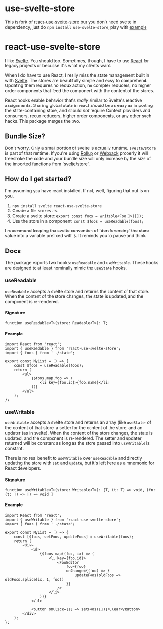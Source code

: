 # use-svelte-store
This is fork of [react-use-svelte-store](https://github.com/Crisfole/react-use-svelte-store) but you don't need svelte in dependency, just do `npm install use-svelte-store`, play with [example](https://github.com/Kiho/use-svelte-store/example)

# react-use-svelte-store

I like [Svelte](svelte.dev). You should too. Sometimes, though, I have to use [React](reactjs.com) for legacy projects or becuase it's what my clients want.

When I do have to use React, I really miss the state management built in with [Svelte](svelte.dev). The stores are beautifully simple and easy to comprehend. Updating them requires no redux action, no complex reducers, no higher order components that feed the component with the content of the stores.

React hooks enable behavior that's _really_ similar to Svelte's reactive assignments. Sharing global state in react _should_ be as easy as importing the state-containing store, and should _not_ require Context providers and consumers, redux reducers, higher order components, or any other such hacks. This package merges the two.

## Bundle Size?

Don't worry. Only a small portion of svelte is actually runtime. `svelte/store` is part of that runtime. If you're using [Rollup](https://rollupjs.org) or [Webpack](https://webpack.js.org) properly it will treeshake the code and your bundle size will only increase by the size of the imported functions from 'svelte/store'.

## How do I get started?

I'm assuming you have react installed. If not, well, figuring that out is on you.

 1. `npm install svelte react-use-svelte-store`
 2. Create a file `stores.ts`.
 3. Create a svelte store: `export const foos = writable<Foo[]>([]);`
 4. Use the store in a component: `const $foos = useReadable(foos);`

I recommend keeping the svelte convention of 'dereferencing' the store value into a variable prefixed with `$`. It reminds you to pause and think.

## Docs

The package exports two hooks: `useReadable` and `useWritable`. These hooks are designed to at least nominally mimic the `useState` hooks.

### useReadable

`useReadable` accepts a svelte store and returns the content of that store. When the content of the store changes, the state is updated, and the component is re-rendered.

#### Signature

```
function useReadable<T>(store: Readable<T>): T;
```

#### Example

```
import React from 'react';
import { useReadable } from 'react-use-svelte-store';
import { foos } from '../state';

export const MyList = () => {
    const $foos = useReadable(foos);
    return (
        <ul>
            {$foos.map(foo => (
                <li key={foo.id}>{foo.name}</li>
            ))}
        </ul>
    );
};
```

### useWritable

`useWritable` accepts a svelte store and returns an array (like `useState`) of the content of that store, a setter for the content of the store, and an updater (as in svelte). When the content of the store changes, the state is updated, and the component is re-rendered. The setter and updater returned will be constant as long as the store passed into `useWritable` is constant.

There is no real benefit to `useWritable` over `useReadable` and directly updating the store with `set` and `update`, but it's left here as a mnemonic for React developers.

#### Signature

```
function useWritable<T>(store: Writable<T>): [T, (t: T) => void, (fn: (t: T) => T) => void ];
```

#### Example

```
import React from 'react';
import { useWritable } from 'react-use-svelte-store';
import { foos } from '../state';

export const MyList = () => {
    const [$foos, setFoos, updateFoos] = useWritable(foos);
    return (
        <div>
            <ul>
                {$foos.map((foo, ix) => (
                    <li key={foo.id}>
                        <FooEditor
                            foo={foo}
                            onChange={(foo) => {
                                updateFoos(oldFoos => oldFoos.splice(ix, 1, foo))
                            }}
                        />
                    </li>
                ))}
            </ul>

            <button onClick={() => setFoos([])}>Clear</button>
        </div>
    );
};
```
